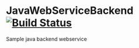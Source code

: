 # JavaWebServiceBackend [![Build Status](https://travis-ci.org/aksmo/JavaWebServiceBackend.svg?branch=master)](https://travis-ci.org/aksmo/JavaWebServiceBackend)
Sample java backend webservice
